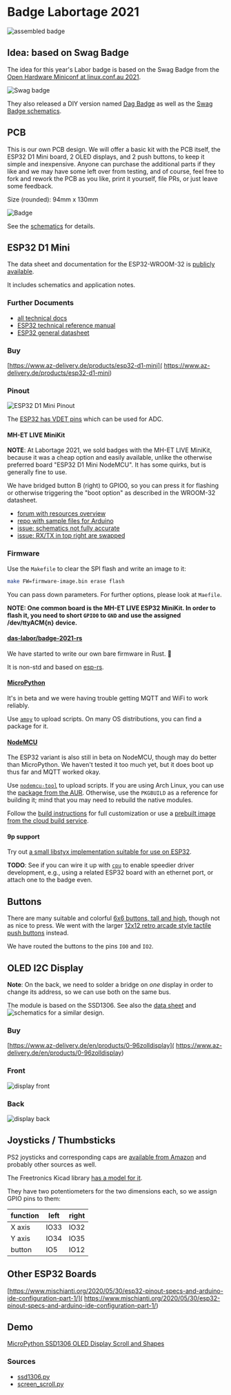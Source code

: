 # Badge Labortage 2021

![assembled badge](img/badge-lt21.jpg)

## Idea: based on Swag Badge

The idea for this year's Labor badge is based on the Swag Badge from the
[Open Hardware Miniconf at linux.conf.au 2021](
http://www.openhardwareconf.org/wiki/SwagBadge2021).

![Swag badge](
http://www.openhardwareconf.org/images/thumb/e/e7/Swag_badge_render_2020-09-30.jpg/360px-Swag_badge_render_2020-09-30.jpg)

They also released a DIY version named [Dag Badge](
http://www.openhardwareconf.org/wiki/Swagbadge2021_Dagbadge) as well as the
[Swag Badge schematics](https://github.com/CCHS-Melbourne/Swag-Badge).

## PCB

This is our own PCB design. We will offer a basic kit with the PCB itself, the
ESP32 D1 Mini board, 2 OLED displays, and 2 push buttons, to keep it simple and
inexpensive. Anyone can purchase the additional parts if they like and we may
have some left over from testing, and of course, feel free to fork and rework
the PCB as you like, print it yourself, file PRs, or just leave some feedback.

Size (rounded): 94mm x 130mm

![Badge](badge.png)

See the [schematics](hw/schematics.pdf) for details.

## ESP32 D1 Mini

The data sheet and documentation for the ESP32-WROOM-32 is [publicly available](
https://www.espressif.com/sites/default/files/documentation/esp32-wroom-32_datasheet_en.pdf).

It includes schematics and application notes.

### Further Documents

- [all technical docs](https://www.espressif.com/en/support/documents/technical-documents)
- [ESP32 technical reference manual](
  https://www.espressif.com/sites/default/files/documentation/esp32_technical_reference_manual_en.pdf)
- [ESP32 general datasheet](
  https://www.espressif.com/sites/default/files/documentation/esp32_datasheet_en.pdf)

### Buy

[https://www.az-delivery.de/products/esp32-d1-mini](
https://www.az-delivery.de/products/esp32-d1-mini)

### Pinout

![ESP32 D1 Mini Pinout](
https://www.bastelgarage.ch/image/catalog/Artikel/420571-420580/420571-Pinout.jpg)

The [ESP32 has VDET pins](https://www.esp32.com/viewtopic.php?t=187) which can
be used for ADC.

#### MH-ET LIVE MiniKit

**NOTE**: At Labortage 2021, we sold badges with the MH-ET LIVE MiniKit, because
it was a cheap option and easily available, unlike the otherwise preferred board
"ESP32 D1 Mini NodeMCU". It has some quirks, but is generally fine to use.

We have bridged button B (right) to GPIO0, so you can press it for flashing or
otherwise triggering the "boot option" as described in the WROOM-32 datasheet.

- [forum with resources overview](
https://forum.mhetlive.com/topic/8/mh-et-live-minikit-for-esp32)
- [repo with sample files for Arduino](
https://github.com/MHEtLive/ESP32-MINI-KIT)
- [issue: schematics not fully accurate](
https://github.com/MHEtLive/ESP32-MINI-KIT/issues/3)
- [issue: RX/TX in top right are swapped](
https://github.com/MHEtLive/ESP32-MINI-KIT/issues/7)

### Firmware

Use the `Makefile` to clear the SPI flash and write an image to it:

```sh
make FW=firmware-image.bin erase flash
```

You can pass down parameters. For further options, please look at `Maefile`.

**NOTE: One common board is the MH-ET LIVE ESP32 MiniKit. In order to flash it,
you need to short `GPIO0` to `GND` and use the assigned /dev/ttyACM{n} device.**

#### [das-labor/badge-2021-rs](https://github.com/das-labor/badge-2021-rs)

We have started to write our own bare firmware in Rust. :crab:

It is non-std and based on [esp-rs](https://esp-rs.github.io/book/).

#### [MicroPython](https://micropython.org/download/esp32/)

It's in beta and we were having trouble getting MQTT and WiFi to work reliably.

Use [`ampy`](https://github.com/scientifichackers/ampy) to upload scripts. On
many OS distributions, you can find a package for it.

#### [NodeMCU](https://nodemcu.readthedocs.io/en/dev-esp32/)

The ESP32 variant is also still in beta on NodeMCU, though may do better than MicroPython.
We haven't tested it too much yet, but it does boot up thus far and MQTT worked okay.

Use [`nodemcu-tool`](https://github.com/AndiDittrich/NodeMCU-Tool) to upload
scripts. If you are using Arch Linux, you can use the [package from the AUR](
https://aur.archlinux.org/cgit/aur.git/tree/PKGBUILD?h=nodemcu-tool). Otherwise,
use the `PKGBUILD` as a reference for building it; mind that you may need to
rebuild the native modules.

Follow the [build instructions](https://nodemcu.readthedocs.io/en/dev-esp32/build/)
for full customization or use a [prebuilt image from the cloud build service](
https://hostile.education/nodemcu-dev-esp32-13-modules-2021-10-17-00-22-29-float.bin).

#### 9p support

Try out [a small libstyx implementation suitable for use on ESP32](
https://github.com/bhgv/listyx2-9p-C-lib-and-plugins).

**TODO**: See if you can wire it up with [`cpu`](
https://github.com/u-root/cpu) to enable speedier driver development,
e.g., using a related ESP32 board with an ethernet port, or attach
one to the badge even.

## Buttons

There are many suitable and colorful [6x6 buttons, tall and high](
https://www.amazon.de/-/en/dp/B087R5XYJW/), though not as nice to
press. We went with the larger [12x12 retro arcade style tactile
push buttons](https://www.amazon.de/-/en/dp/B07WPBQXJ9) instead.

We have routed the buttons to the pins `IO0` and `IO2`.

## OLED I2C Display

**Note**: On the back, we need to solder a bridge on *one* display
in order to change its address, so we can use both on the same bus.

The module is based on the SSD1306. See also the [data sheet](
https://cdn-shop.adafruit.com/datasheets/SSD1306.pdf) and
![schematics for a similar design](
https://cdn-learn.adafruit.com/assets/assets/000/093/884/original/adafruit_products_0-96in_OLED_sch.png).

### Buy

[https://www.az-delivery.de/en/products/0-96zolldisplay](
https://www.az-delivery.de/en/products/0-96zolldisplay)

### Front

![display front](
https://user-images.githubusercontent.com/33422878/37134592-383bf65a-22d4-11e8-8d32-1a8aad043f5f.png)

### Back

![display back](
https://user-images.githubusercontent.com/33422878/37134695-a056b0cc-22d4-11e8-8a5f-b13621fd9ad1.png)

## Joysticks / Thumbsticks

PS2 joysticks and corresponding caps are [available from Amazon](
https://www.amazon.de/-/en/Replacement-DualShock-Controller-Playstation-Screwdriver/dp/B07R7TM177/)
and probably other sources as well.

The Freetronics Kicad library [has a model for it](
https://github.com/freetronics/freetronics_kicad_library/blob/master/freetronics_footprints.pretty/JOYSTICK_W_BUTTON.kicad_mod).

They have two potentiometers for the two dimensions each, so we assign GPIO pins
to them:

|  function  | left | right |
| ---------- | ---- | ----- |
|   X axis   | IO33 |  IO32 |
|   Y axis   | IO34 |  IO35 |
|   button   | IO5  |  IO12 |

## Other ESP32 Boards

[https://www.mischianti.org/2020/05/30/esp32-pinout-specs-and-arduino-ide-configuration-part-1/](
https://www.mischianti.org/2020/05/30/esp32-pinout-specs-and-arduino-ide-configuration-part-1/)

## Demo

[MicroPython SSD1306 OLED Display Scroll and Shapes](
https://randomnerdtutorials.com/micropython-ssd1306-oled-scroll-shapes-esp32-esp8266/)

### Sources

- [ssd1306.py](
  https://github.com/RuiSantosdotme/ESP-MicroPython/raw/master/code/Others/OLED/ssd1306.py)
- [screen_scroll.py](
https://github.com/RuiSantosdotme/Random-Nerd-Tutorials/raw/master/Projects/ESP-MicroPython/oled/screen_scroll.py)
